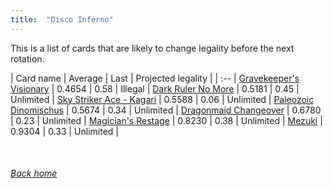 ```yaml
---
title:  "Disco Inferno"
---
```


This is a list of cards that are likely to change legality before the next rotation.

| Card name | Average | Last | Projected legality |
| :-- |
[Gravekeeper's Visionary](https://db.ygoprodeck.com/card/?search=Gravekeeper's%20Visionary) | 0.4654 | 0.58 | Illegal |
[Dark Ruler No More](https://db.ygoprodeck.com/card/?search=Dark%20Ruler%20No%20More) | 0.5181 | 0.45 | Unlimited |
[Sky Striker Ace - Kagari](https://db.ygoprodeck.com/card/?search=Sky%20Striker%20Ace%20-%20Kagari) | 0.5588 | 0.06 | Unlimited |
[Paleozoic Dinomischus](https://db.ygoprodeck.com/card/?search=Paleozoic%20Dinomischus) | 0.5674 | 0.34 | Unlimited |
[Dragonmaid Changeover](https://db.ygoprodeck.com/card/?search=Dragonmaid%20Changeover) | 0.6780 | 0.23 | Unlimited |
[Magician's Restage](https://db.ygoprodeck.com/card/?search=Magician's%20Restage) | 0.8230 | 0.38 | Unlimited |
[Mezuki](https://db.ygoprodeck.com/card/?search=Mezuki) | 0.9304 | 0.33 | Unlimited |

<br>

###### [Back home](index)